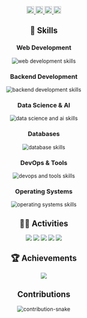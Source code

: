 <!-- 1. Counters -->
<div align="center">
  <a href="https://github.com/TakanariShimbo">
    <img height="20" src="https://komarev.com/ghpvc/?username=TakanariShimbo" />
  </a>
  <a href="https://github.com/TakanariShimbo">
    <img height="20" src="https://img.shields.io/github/followers/TakanariShimbo?label=follow&logo=github&style=flat" />
  </a>
  <a href="http://qiita.com/hmkc1220">
    <img height="20" src="https://qiita-badge.apiapi.app/s/hmkc1220/posts.svg" />
  </a>
  <a href="http://qiita.com/hmkc1220">
    <img height="20" src="https://qiita-badge.apiapi.app/s/hmkc1220/contributions.svg" />
  </a>
</div>

<!-- 2. Skills -->
<h2 align="center">🌱 Skills</h2>
<div align="center">
  <h3>Web Development</h3>
  <img alt="web development skills" src="https://skillicons.dev/icons?theme=dark&perline=12&i=html,css,js,jquery,react,tailwind,vite,next" />
  <h3>Backend Development</h3>
  <img alt="backend development skills" src="https://skillicons.dev/icons?theme=dark&perline=12&i=nodejs,flask,django,fastapi" />
  <h3>Data Science & AI</h3>
  <img alt="data science and ai skills" src="https://skillicons.dev/icons?theme=dark&perline=12&i=python,opencv,sklearn,pytorch" />
  <h3>Databases</h3>
  <img alt="database skills" src="https://skillicons.dev/icons?theme=dark&perline=12&i=postgres,redis" />
  <h3>DevOps & Tools</h3>
  <img alt="devops and tools skills" src="https://skillicons.dev/icons?theme=dark&perline=12&i=git,github,gitlab,docker,vscode" />
  <h3>Operating Systems</h3>
  <img alt="operating systems skills" src="https://skillicons.dev/icons?theme=dark&perline=12&i=windows,ubuntu" />
</div>

<!-- 3. Activities -->
<h2 align="center">🏃‍♀️ Activities</h2>
<div align="center">
  <img src="http://github-profile-summary-cards.vercel.app/api/cards/profile-details?username=TakanariShimbo&theme=vue" />
  <img src="http://github-profile-summary-cards.vercel.app/api/cards/repos-per-language?username=TakanariShimbo&theme=vue" />
  <img src="http://github-profile-summary-cards.vercel.app/api/cards/most-commit-language?username=TakanariShimbo&theme=vue" />
  <img src="http://github-profile-summary-cards.vercel.app/api/cards/stats?username=TakanariShimbo&theme=vue" />
  <img src="http://github-profile-summary-cards.vercel.app/api/cards/productive-time?username=TakanariShimbo&theme=vue&utcOffset=9" />
</div>

<!-- 4. Achievements -->
<h2 align="center">🏆 Achievements</h2>
<div align="center">
  <img src="https://github-profile-trophy.vercel.app/?username=TakanariShimbo&theme=flat&column=5&margin-w=15&margin-h=15" />
</div>

<!-- 5. Contributions -->
<h2 align="center">Contributions</h2>
<div align="center">
  <picture>
    <source media="(prefers-color-scheme: dark)" srcset="https://github.com/TakanariShimbo/takanarishimbo/blob/output/github-contribution-grid-snake-dark.svg" />
    <source media="(prefers-color-scheme: light)" srcset="https://github.com/TakanariShimbo/takanarishimbo/blob/output/github-contribution-grid-snake.svg" />
    <img alt="contribution-snake" src="github-snake.svg" />
  </picture></br>
</div>
